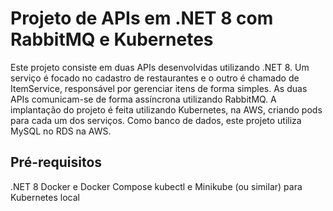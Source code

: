 # Projeto de APIs em .NET 8 com RabbitMQ e Kubernetes
Este projeto consiste em duas APIs desenvolvidas utilizando .NET 8. 
Um serviço é focado no cadastro de restaurantes e o outro é chamado de ItemService, responsável por gerenciar itens de forma simples.
As duas APIs comunicam-se de forma assíncrona utilizando RabbitMQ. A implantação do projeto é feita utilizando Kubernetes, na AWS, criando pods para cada um dos serviços.
Como banco de dados, este projeto utiliza MySQL no RDS na AWS.

## Pré-requisitos
.NET 8
Docker e Docker Compose
kubectl e Minikube (ou similar) para Kubernetes local
